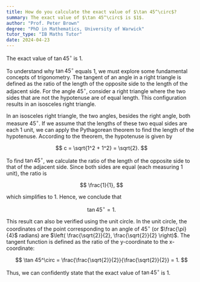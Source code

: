 ```yaml
---
title: How do you calculate the exact value of $\tan 45^\circ$?
summary: The exact value of $\tan 45^\circ$ is $1$.
author: "Prof. Peter Brown"
degree: "PhD in Mathematics, University of Warwick"
tutor_type: "IB Maths Tutor"
date: 2024-04-23
---
```


The exact value of $\tan 45^\circ$ is $1$.

To understand why $\tan 45^\circ$ equals $1$, we must explore some fundamental concepts of trigonometry. The tangent of an angle in a right triangle is defined as the ratio of the length of the opposite side to the length of the adjacent side. For the angle $45^\circ$, consider a right triangle where the two sides that are not the hypotenuse are of equal length. This configuration results in an isosceles right triangle.

In an isosceles right triangle, the two angles, besides the right angle, both measure $45^\circ$. If we assume that the lengths of these two equal sides are each $1$ unit, we can apply the Pythagorean theorem to find the length of the hypotenuse. According to the theorem, the hypotenuse is given by

$$
c = \sqrt{1^2 + 1^2} = \sqrt{2}.
$$

To find $\tan 45^\circ$, we calculate the ratio of the length of the opposite side to that of the adjacent side. Since both sides are equal (each measuring $1$ unit), the ratio is 

$$
\frac{1}{1},
$$ 

which simplifies to $1$. Hence, we conclude that 

$$
\tan 45^\circ = 1.
$$

This result can also be verified using the unit circle. In the unit circle, the coordinates of the point corresponding to an angle of $45^\circ$ (or $\frac{\pi}{4}$ radians) are $\left( \frac{\sqrt{2}}{2}, \frac{\sqrt{2}}{2} \right)$. The tangent function is defined as the ratio of the y-coordinate to the x-coordinate:

$$
\tan 45^\circ = \frac{\frac{\sqrt{2}}{2}}{\frac{\sqrt{2}}{2}} = 1.
$$

Thus, we can confidently state that the exact value of $\tan 45^\circ$ is $1$.
    